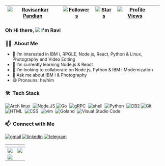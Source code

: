 | [![Ravisankar Pandian](https://img.shields.io/badge/Ravisankar-Pandian-yellowgreen)](#) | [![Followers](https://img.shields.io/github/followers/oliyan)](#) | [![Stars](https://img.shields.io/github/stars/oliyan?label=Profile%20Stars&logo=Profile%20stars&logoColor=b)](#) | [![Profile Views](https://komarev.com/ghpvc/?username=oliyan&color=green)](#)| |
--| --| --| --| --|

### Oh Hi there, ![](https://user-images.githubusercontent.com/18350557/176309783-0785949b-9127-417c-8b55-ab5a4333674e.gif) I'm Ravi

### 👨🏻‍ &nbsp;About Me
- 👀 I’m interested in IBM i, RPGLE, Node.js, React, Python & Linux, Photography and Video Editing
- 🌱 I’m currently learning Node.js & React
- 💞️ I’m looking to collaborate on Node.js, Python & IBM i Modernization
- 💬 Ask me about IBM i & Photography
- 😄 Pronouns: he/him

### 🛠 &nbsp;Tech Stack
![Arch linux](https://img.shields.io/badge/-Arch_Linux-141a20?style=flat-square&logo=arch-linux)&nbsp;
![Node.JS](https://img.shields.io/badge/-Node.js-339933?style=flat-square&logo=Node.js)
![Go](https://img.shields.io/badge/-Go-141a20?style=flat-square&logo=go)&nbsp;
![gRPC](https://img.shields.io/badge/-gRPC-141a20?style=flat-square&logo=google)&nbsp;
![shell](https://img.shields.io/badge/-Bash_Script-141a20?style=flat-square&logo=powershell)&nbsp;
![Python](https://img.shields.io/badge/-Python-141a20?style=flat-square&logo=python)&nbsp;
![DB2](https://img.shields.io/badge/-SQLite-141a20?style=flat-square&logo=sqlite&logoColor=blue)
![Git](https://img.shields.io/badge/-Git-141a20?style=flat-square&logo=git)&nbsp;\
![HTML](https://img.shields.io/badge/-HTML-141a20?style=flat-square&logo=HTML5)&nbsp;
![CSS](https://img.shields.io/badge/-CSS-141a20?style=flat-square&logo=CSS3&logoColor=1572B6)&nbsp;
![vim](https://img.shields.io/badge/-Vim-141a20?style=flat-square&logo=vim)&nbsp;
![Goland](https://img.shields.io/badge/-Goland-141a20?style=flat-square&logo=goland)&nbsp;
![Visual Studio Code](https://img.shields.io/badge/-VSCode-141a20?style=flat-square&logo=visual-studio-code&logoColor=007ACC)&nbsp;


### 📫 &nbsp;Connect with Me
[![gmail](https://img.shields.io/badge/-ravisank.p@gmail.com-D14836?style=flat-square&logo=Gmail&logoColor=white)](mailto:ravisank.p@gmail.com)
[![linkedin](https://img.shields.io/badge/-linkedin.com/in/ravisankarpandian-1f6feb?style=flat-square&logo=linkedin&logoColor=white)](https://www.linkedin.com/in/ravisankarpandian/)
[![telegram](https://img.shields.io/badge/-@oliyan-0e3e55?style=flat-square&logo=Telegram&logoColor=white)](https://t.me/oliyan)



| <!-- comment --> | <!-- comment --> |
| --- | --- |
| ![](https://github-readme-stats.vercel.app/api?username=oliyan&theme=dark&hide_border=false&include_all_commits=true&count_private=true&show_icons=true) | ![](https://github-readme-streak-stats.herokuapp.com/?user=oliyan&theme=dark&hide_border=false)<br/> |
| ![](https://github-readme-stats.vercel.app/api/top-langs/?username=oliyan&theme=dark&hide_border=false&include_all_commits=true&count_private=true&layout=compact&hide=php) 
